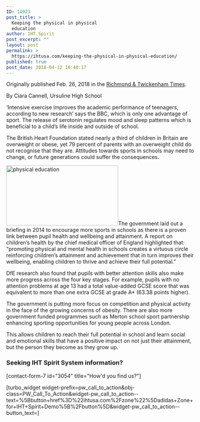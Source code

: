 ```yaml
---
ID: 14923
post_title: >
  Keeping the physical in physical
  education
author: IHT Spirit
post_excerpt: ""
layout: post
permalink: >
  https://ihtusa.com/keeping-the-physical-in-physical-education/
published: true
post_date: 2018-04-12 16:40:17
---
```

Originally published Feb. 26, 2018 in the <a href="http://popl.ink/9DMiTf">Richmond &amp; Twickenham Times</a>.

By Ciara Cannell, Ursuline High School

‘Intensive exercise improves the academic performance of teenagers, according to new research’ says the BBC, which is only one advantage of sport. The release of serotonin regulates mood and sleep patterns which is beneficial to a child’s life inside and outside of school.

The British Heart Foundation stated nearly a third of children in Britain are overweight or obese, yet 79 percent of parents with an overweight child do not recognise that they are. Attitudes towards sports in schools may need to change, or future generations could suffer the consequences.<!--more-->

<a href="https://ihtusa.com/wp-content/uploads/2018/04/school-sports-376922.jpg"><img class="alignright size-medium wp-image-14925" src="https://ihtusa.com/wp-content/uploads/2018/04/school-sports-376922-300x161.jpg" alt="physical education" width="300" height="161" /></a>The government laid out a briefing in 2014 to encourage more sports in schools as there is a proven link between pupil health and wellbeing and attainment. A report on children’s health by the chief medical officer of England highlighted that: “promoting physical and mental health in schools creates a virtuous circle reinforcing children’s attainment and achievement that in turn improves their wellbeing, enabling children to thrive and achieve their full potential.”

DfE research also found that pupils with better attention skills also make more progress across the four key stages. For example, pupils with no attention problems at age 13 had a total value-added GCSE score that was equivalent to more than one extra GCSE at grade A* (63.38 points higher).

The government is putting more focus on competition and physical activity in the face of the growing concerns of obesity. There are also more government funded programmes such as Merton school sport partnership enhancing sporting opportunities for young people across London.

This allows children to reach their full potential in school and learn social and emotional skills that have a positive impact on not just their attainment, but the person they become as they grow up.
<h3><strong>Seeking IHT Spirit System information?</strong></h3>
[contact-form-7 id="3054" title="How'd you find us?"]

[turbo_widget widget-prefix=pw_call_to_action&obj-class=PW_Call_To_Action&widget-pw_call_to_action--text=%5Bbutton+href%3D%22ihtusa.com%2Fzone%22%5Dadidas+Zone+for+IHT+Spirit+Demo%5B%2Fbutton%5D&widget-pw_call_to_action--button_text=]